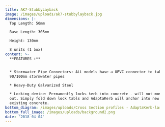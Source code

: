```yaml
---
title: AK7-StubbyLayback
image: /images/uploads/ak7-stubbylayback.jpg
dimensions: |-
  Top Length: 50mm

  Base Length: 305mm

  Height: 130mm

  8 units (1 box)
content: >-
  **FEATURES :**


  * Stormwater Pipe Connectors: ALL models have a UPVC connector to take either
  90/100mm stormwater pipes

  * Heavy-Duty Galvanized Steel

  * Locking device: Permanently locks kerb into concrete - will not move or pop
  out. Simply fold down lock tabls and AdaptaKerb will anchor into new or
  existing concrete.
bottom_diagram: /images/uploads/Cross Section profiles - AdaptaKerb-large.png
bottom_full_image: /images/uploads/background2.png
date: '2018-04-04'
---
```

